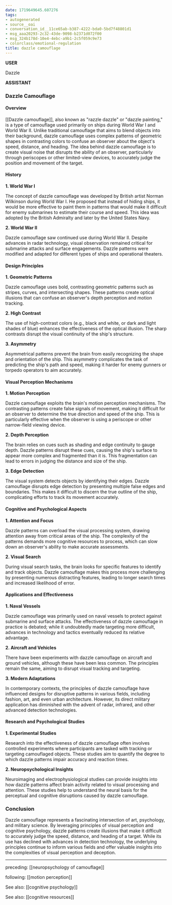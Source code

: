 ```yaml
---
date: 1719649645.607276
tags:
- autogenerated
- source__oai
- conversation_id__11ce65ab-b387-4222-bda0-5bd7f48801d1
- msg_aaa20293-2c32-43de-9098-b2371d072f00
- msg_324b178d-10e4-4ebc-a9b1-2c5f059c9e73
- colorclass/emotional-regulation
title: dazzle camouflage
---
```


**USER**

Dazzle


**ASSISTANT**

### Dazzle Camouflage

#### Overview

[[Dazzle camouflage]], also known as "razzle dazzle" or "dazzle painting," is a type of camouflage used primarily on ships during World War I and World War II. Unlike traditional camouflage that aims to blend objects into their background, dazzle camouflage uses complex patterns of geometric shapes in contrasting colors to confuse an observer about the object's speed, distance, and heading. The idea behind dazzle camouflage is to create visual noise that disrupts the ability of an observer, particularly through periscopes or other limited-view devices, to accurately judge the position and movement of the target.

#### History

**1. World War I**

The concept of dazzle camouflage was developed by British artist Norman Wilkinson during World War I. He proposed that instead of hiding ships, it would be more effective to paint them in patterns that would make it difficult for enemy submarines to estimate their course and speed. This idea was adopted by the British Admiralty and later by the United States Navy.

**2. World War II**

Dazzle camouflage saw continued use during World War II. Despite advances in radar technology, visual observation remained critical for submarine attacks and surface engagements. Dazzle patterns were modified and adapted for different types of ships and operational theaters.

#### Design Principles

**1. Geometric Patterns**

Dazzle camouflage uses bold, contrasting geometric patterns such as stripes, curves, and intersecting shapes. These patterns create optical illusions that can confuse an observer's depth perception and motion tracking.

**2. High Contrast**

The use of high-contrast colors (e.g., black and white, or dark and light shades of blue) enhances the effectiveness of the optical illusion. The sharp contrasts disrupt the visual continuity of the ship's structure.

**3. Asymmetry**

Asymmetrical patterns prevent the brain from easily recognizing the shape and orientation of the ship. This asymmetry complicates the task of predicting the ship's path and speed, making it harder for enemy gunners or torpedo operators to aim accurately.

#### Visual Perception Mechanisms

**1. Motion Perception**

Dazzle camouflage exploits the brain's motion perception mechanisms. The contrasting patterns create false signals of movement, making it difficult for an observer to determine the true direction and speed of the ship. This is particularly effective when the observer is using a periscope or other narrow-field viewing device.

**2. Depth Perception**

The brain relies on cues such as shading and edge continuity to gauge depth. Dazzle patterns disrupt these cues, causing the ship's surface to appear more complex and fragmented than it is. This fragmentation can lead to errors in judging the distance and size of the ship.

**3. Edge Detection**

The visual system detects objects by identifying their edges. Dazzle camouflage disrupts edge detection by presenting multiple false edges and boundaries. This makes it difficult to discern the true outline of the ship, complicating efforts to track its movement accurately.

#### Cognitive and Psychological Aspects

**1. Attention and Focus**

Dazzle patterns can overload the visual processing system, drawing attention away from critical areas of the ship. The complexity of the patterns demands more cognitive resources to process, which can slow down an observer's ability to make accurate assessments.

**2. Visual Search**

During visual search tasks, the brain looks for specific features to identify and track objects. Dazzle camouflage makes this process more challenging by presenting numerous distracting features, leading to longer search times and increased likelihood of error.

#### Applications and Effectiveness

**1. Naval Vessels**

Dazzle camouflage was primarily used on naval vessels to protect against submarine and surface attacks. The effectiveness of dazzle camouflage in practice is debated; while it undoubtedly made targeting more difficult, advances in technology and tactics eventually reduced its relative advantage.

**2. Aircraft and Vehicles**

There have been experiments with dazzle camouflage on aircraft and ground vehicles, although these have been less common. The principles remain the same, aiming to disrupt visual tracking and targeting.

**3. Modern Adaptations**

In contemporary contexts, the principles of dazzle camouflage have influenced designs for disruptive patterns in various fields, including fashion, art, and even urban architecture. However, its direct military application has diminished with the advent of radar, infrared, and other advanced detection technologies.

#### Research and Psychological Studies

**1. Experimental Studies**

Research into the effectiveness of dazzle camouflage often involves controlled experiments where participants are tasked with tracking or targeting camouflaged objects. These studies aim to quantify the degree to which dazzle patterns impair accuracy and reaction times.

**2. Neuropsychological Insights**

Neuroimaging and electrophysiological studies can provide insights into how dazzle patterns affect brain activity related to visual processing and attention. These studies help to understand the neural basis for the perceptual and cognitive disruptions caused by dazzle camouflage.

### Conclusion

Dazzle camouflage represents a fascinating intersection of art, psychology, and military science. By leveraging principles of visual perception and cognitive psychology, dazzle patterns create illusions that make it difficult to accurately judge the speed, distance, and heading of a target. While its use has declined with advances in detection technology, the underlying principles continue to inform various fields and offer valuable insights into the complexities of visual perception and deception.


---

preceding: [[neuropsychology of camouflage]]  


following: [[motion perception]]

See also: [[cognitive psychology]]


See also: [[cognitive resources]]